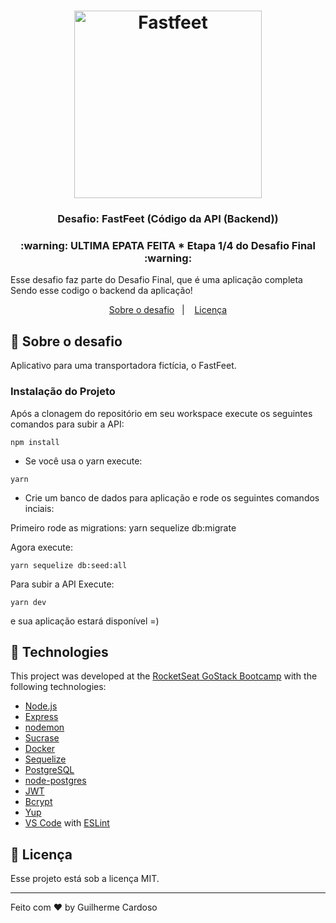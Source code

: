 <h1 align="center">
  <img alt="Fastfeet" title="Fastfeet" src="https://github.com/Rocketseat/bootcamp-gostack-desafio-02/blob/master/.github/logo.png" width="300px" />
</h1>

<h3 align="center">
  Desafio: FastFeet (Código da API (Backend))
</h3>

<h3 align="center">
  :warning: ULTIMA EPATA FEITA * Etapa 1/4 do Desafio Final :warning:
</h3>

<p>Esse desafio faz parte do Desafio Final, que é uma aplicação completa Sendo esse codigo o backend da aplicação!</p>


<p align="center">
  <a href="#rocket-sobre-o-desafio">Sobre o desafio</a>&nbsp;&nbsp;&nbsp;|&nbsp;&nbsp;&nbsp;
  <a href="#memo-licença">Licença</a>
</p>

## :rocket: Sobre o desafio

Aplicativo para uma transportadora fictícia, o FastFeet.

### **Instalação do Projeto**

Após a clonagem do repositório em seu workspace execute os seguintes comandos para subir a API:

``
npm install
``
- Se você usa o yarn execute:


``
yarn
``

- Crie um banco de dados para aplicação e rode os seguintes comandos inciais:


Primeiro rode as migrations:
    yarn sequelize db:migrate

Agora execute:

    yarn sequelize db:seed:all



Para subir a API Execute:

``
yarn dev
``

e sua aplicação estará disponível =)

## :rocket: Technologies

This project was developed at the [RocketSeat GoStack Bootcamp](https://rocketseat.com.br/bootcamp) with the following technologies:

- [Node.js](https://nodejs.org/en/)
- [Express](https://expressjs.com/)
- [nodemon](https://nodemon.io/)
- [Sucrase](https://github.com/alangpierce/sucrase)
- [Docker](https://www.docker.com/docker-community)
- [Sequelize](http://docs.sequelizejs.com/)
- [PostgreSQL](https://www.postgresql.org/)
- [node-postgres](https://www.npmjs.com/package/pg)
- [JWT](https://jwt.io/)
- [Bcrypt](https://www.npmjs.com/package/bcrypt)
- [Yup](https://www.npmjs.com/package/yup)
- [VS Code](https://code.visualstudio.com/) with [ESLint](https://marketplace.visualstudio.com/items?itemName=dbaeumer.vscode-eslint)


## :memo: Licença

Esse projeto está sob a licença MIT.

---

Feito com ♥ by Guilherme Cardoso
